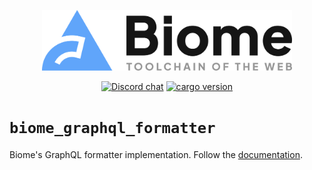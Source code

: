 <p align="center">
	<img alt="Biome - Toolchain of the web" width="400" src="https://raw.githubusercontent.com/biomejs/resources/main/svg/slogan-light-transparent.svg"/>
</p>

<div align="center">

[![Discord chat][discord-badge]][discord-url]
[![cargo version][cargo-badge]][cargo-url]

[discord-badge]: https://badgen.net/discord/online-members/BypW39g6Yc?icon=discord&label=discord&color=green
[discord-url]: https://discord.gg/BypW39g6Yc
[cargo-badge]: https://badgen.net/crates/v/biome_graphql_formatter?&color=green
[cargo-url]: https://crates.io/crates/biome_graphql_formatter/

</div>

# `biome_graphql_formatter`

Biome's GraphQL formatter implementation. Follow the [documentation](https://docs.rs/biome_graphql_formatter/).

